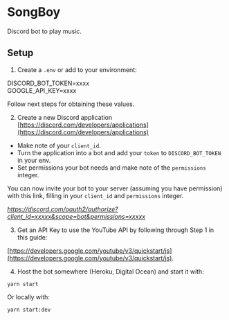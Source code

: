 # SongBoy

Discord bot to play music.

## Setup

1. Create a `.env` or add to your environment:

DISCORD_BOT_TOKEN=xxxx                      
GOOGLE_API_KEY=xxxx

Follow next steps for obtaining these values.

2. Create a new Discord application [https://discord.com/developers/applications](https://discord.com/developers/applications)

- Make note of your `client_id`.
- Turn the application into a bot and add your `token` to `DISCORD_BOT_TOKEN` in your env.
- Set permissions your bot needs and make note of the `permissions` integer.

You can now invite your bot to your server (assuming you have permission) with this link, filling in your `client_id` and `permissions` integer.

*https://discord.com/oauth2/authorize?client_id=xxxxx&scope=bot&permissions=xxxxx*

3. Get an API Key to use the YouTube API by following through Step 1 in this guide:

[https://developers.google.com/youtube/v3/quickstart/js](https://developers.google.com/youtube/v3/quickstart/js).

4. Host the bot somewhere (Heroku, Digital Ocean) and start it with:

`yarn start`

Or locally with:

`yarn start:dev`
